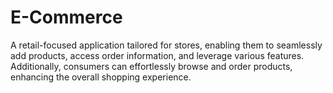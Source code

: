 # E-Commerce
A retail-focused application tailored for stores, enabling them to seamlessly add products, access order information, and leverage various features. Additionally, consumers can effortlessly browse and order products, enhancing the overall shopping experience.
